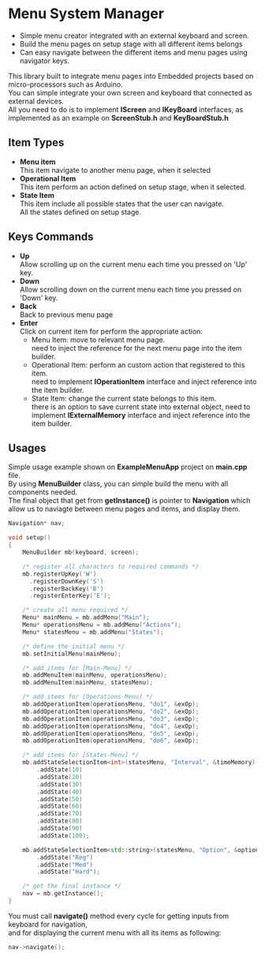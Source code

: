 # Menu System Manager
- Simple menu creator integrated with an external keyboard and screen.
- Build the menu pages on setup stage with all different items belongs
- Can easy navigate between the different items and menu pages using navigator keys.

This library built to integrate menu pages into Embedded projects based on micro-processors such as Arduino.<br />
You can simple integrate your own screen and keyboard that connected as external devices.<br />
All you need to do is to implement **IScreen** and **IKeyBoard** interfaces, as implemented as an example on **ScreenStub.h** and **KeyBoardStub.h**

## Item Types
- **Menu item**<br />
  This item navigate to another menu page, when it selected
- **Operational Item**<br />
  This item perform an action defined on setup stage, when it selected.
- **State Item**<br />
  This item include all possible states that the user can navigate.<br />
  All the states defined on setup stage.
  
 ## Keys Commands
 - **Up**<br />
   Allow scrolling up on the current menu each time you pressed on 'Up' key.
- **Down**<br />
   Allow scrolling down on the current menu each time you pressed on 'Down' key.
- **Back**<br />
   Back to previous menu page
- **Enter**<br />
   Click on current item for perform the appropriate action:
   - Menu Item: move to relevant menu page.<br />
     need to inject the reference for the next menu page into the item builder.
   - Operational Item: perform an custom action that registered to this item.<br />
     need to implement **IOperationItem** interface and inject reference into the item builder.
   - State Item: change the current state belongs to this item.<br />
     there is an option to save current state into external object, need to implement **IExternalMemory** interface and inject reference into the item builder.
   
## Usages
Simple usage example shown on **ExampleMenuApp** project on **main.cpp** file.<br />
By using **MenuBuilder** class, you can simple build the menu with all components needed.<br />
The final object that get from **getInstance()** is pointer to **Navigation** which allow us to naviagte between menu pages and items, and display them.
```c++
Navigation* nav;

void setup()
{
    MenuBuilder mb(keyboard, screen);

    /* register all characters to required commands */
    mb.registerUpKey('W')
      .registerDownKey('S')
      .registerBackKey('B')
      .registerEnterKey('E');

    /* create all menu required */
    Menu* mainMenu = mb.addMenu("Main");
    Menu* operationsMenu = mb.addMenu("Actions");
    Menu* statesMenu = mb.addMenu("States");

    /* define the initial menu */
    mb.setInitialMenu(mainMenu);

    /* add items for [Main-Menu] */
    mb.addMenuItem(mainMenu, operationsMenu);
    mb.addMenuItem(mainMenu, statesMenu);

    /* add items for [Operations-Menu] */
    mb.addOperationItem(operationsMenu, "do1", &exOp);
    mb.addOperationItem(operationsMenu, "do2", &exOp);
    mb.addOperationItem(operationsMenu, "do3", &exOp);
    mb.addOperationItem(operationsMenu, "do4", &exOp);
    mb.addOperationItem(operationsMenu, "do5", &exOp);
    mb.addOperationItem(operationsMenu, "do6", &exOp);

    /* add items for [States-Menu] */
    mb.addStateSelectionItem<int>(statesMenu, "Interval", &timeMemory)
        .addState(10)
        .addState(20)
        .addState(30)
        .addState(40)
        .addState(50)
        .addState(60)
        .addState(70)
        .addState(80)
        .addState(90)
        .addState(100);

    mb.addStateSelectionItem<std::string>(statesMenu, "Option", &optionMemory)
        .addState("Reg")
        .addState("Med")
        .addState("Hard");

    /* get the final instance */
    nav = mb.getInstance();
}
```

You must call **navigate()** method every cycle for getting inputs from keyboard for navigation,<br />
and for displaying the current menu with all its items as following:
```c++
nav->navigate();
```

